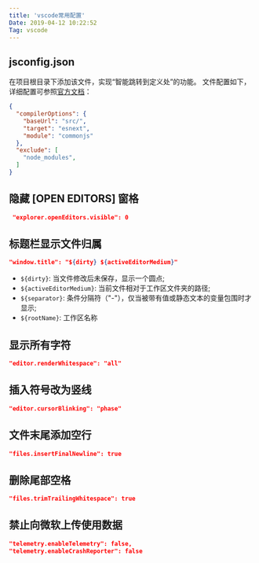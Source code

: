 ```yaml
---
title: 'vscode常用配置'
Date: 2019-04-12 10:22:52
Tag: vscode
---
```

## jsconfig.json
在项目根目录下添加该文件，实现“智能跳转到定义处”的功能。
文件配置如下，详细配置可参照[官方文档](https://code.visualstudio.com/docs/languages/jsconfig)：
```json
{
  "compilerOptions": {
    "baseUrl": "src/",
    "target": "esnext",
    "module": "commonjs"
  },
  "exclude": [
    "node_modules",
  ]
}
```
## 隐藏 [OPEN EDITORS] 窗格
```json
 "explorer.openEditors.visible": 0
```

## 标题栏显示文件归属
```json
"window.title": "${dirty} ${activeEditorMedium}"
```
- `${dirty}`: 当文件修改后未保存，显示一个圆点;
- `${activeEditorMedium}`: 当前文件相对于工作区文件夹的路径;
- `${separator}`: 条件分隔符（"-"），仅当被带有值或静态文本的变量包围时才显示;
- `${rootName}`: 工作区名称

## 显示所有字符
```json
"editor.renderWhitespace": "all"
```

## 插入符号改为竖线
```json
"editor.cursorBlinking": "phase"
```

## 文件末尾添加空行
```json
"files.insertFinalNewline": true
```

## 删除尾部空格
```json
"files.trimTrailingWhitespace": true
```

## 禁止向微软上传使用数据
```json
"telemetry.enableTelemetry": false,
"telemetry.enableCrashReporter": false
```